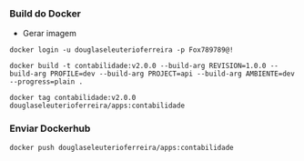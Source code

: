 ### Build do Docker
* Gerar imagem
````
docker login -u douglaseleuterioferreira -p Fox789789@!
````
````
docker build -t contabilidade:v2.0.0 --build-arg REVISION=1.0.0 --build-arg PROFILE=dev --build-arg PROJECT=api --build-arg AMBIENTE=dev --progress=plain .
````
````
docker tag contabilidade:v2.0.0 douglaseleuterioferreira/apps:contabilidade
````
### Enviar Dockerhub
````
docker push douglaseleuterioferreira/apps:contabilidade
````